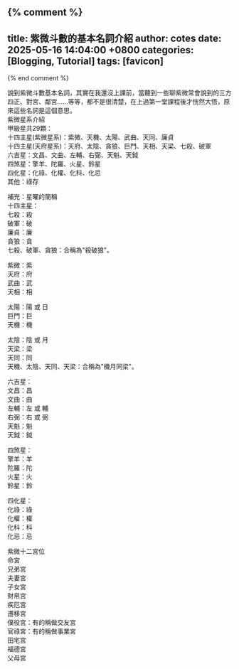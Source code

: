 
{% comment %}
---
title: 紫微斗數的基本名詞介紹
author: cotes
date: 2025-05-16 14:04:00 +0800
categories: [Blogging, Tutorial]
tags: [favicon]
---
{% end comment %}

說到紫微斗數基本名詞，其實在我還沒上課前，當聽到一些聊紫微常會說到的三方四正、對宮、鄰宮......等等，都不是很清楚，在上過第一堂課程後才恍然大悟，原來這些名詞是這個意思。<br>
紫微星系介紹<br>
甲級星共29顆：<br>
十四主星(紫微星系)：紫微、天機、太陽、武曲、天同、廉貞<br>
十四主星(天府星系)：天府、太陰、貪狼、巨門、天相、天梁、七殺、破軍<br>
六吉星：文昌、文曲、左輔、右弼、天魁、天鉞<br>
四煞星：擎羊、陀羅、火星、鈴星<br>
四化星：化祿、化權、化科、化忌<br>
其他：祿存<br>

補充：星曜的簡稱<br>
十四主星：<br>
七殺：殺<br>
破軍：破<br>
廉貞：廉<br>
貪狼：貪<br>
七殺、破軍、貪狼：合稱為"殺破狼"。<br>

紫微：紫<br>
天府：府<br>
武曲：武<br>
天相：相<br>

太陽：陽 或 日<br>
巨門：巨<br>
天機：機<br>

太陰：陰 或 月<br>
天梁：梁<br>
天同：同<br>
天機、太陰、天同、天梁：合稱為"機月同梁"。<br>

六吉星：<br>
文昌：昌<br>
文曲：曲<br>
左輔：左 或 輔<br>
右弼：右 或 弼<br>
天魁：魁<br>
天鉞：鉞<br>

四煞星：<br>
擎羊：羊<br>
陀羅：陀<br>
火星：火<br>
鈴星：鈴<br>

四化星：<br>
化祿：祿<br>
化權：權<br>
化科：科<br>
化忌：忌<br>

紫微十二宮位<br>
命宮<br>
兄弟宮<br>
夫妻宮<br>
子女宮<br>
財帛宮<br>
疾厄宮<br>
遷移宮<br>
僕役宮：有的稱做交友宮<br>
官祿宮：有的稱做事業宮<br>
田宅宮<br>
福德宮<br>
父母宮<br>

